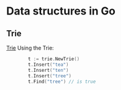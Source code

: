 # Data structures in Go

## Trie
[Trie](http://en.wikipedia.org/wiki/Trie)
Using the Trie:

```.go
        t := trie.NewTrie()
        t.Insert("tea")
        t.Insert("ten")
        t.Insert("tree")
        t.Find("tree") // is true
```
